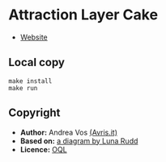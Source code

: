 # Attraction Layer Cake

 - [Website](https://cake.avris.it)

## Local copy

    make install
    make run
    
## Copyright
 
 * **Author:** Andrea Vos [(Avris.it)](https://avris.it)
 * **Based on:** [a diagram by Luna Rudd](https://imgur.com/gallery/YAGLE)
 * **Licence:** [OQL](https://oql.avris.it/license?c=Andrea%20Vos%7Chttps://avris.it)
